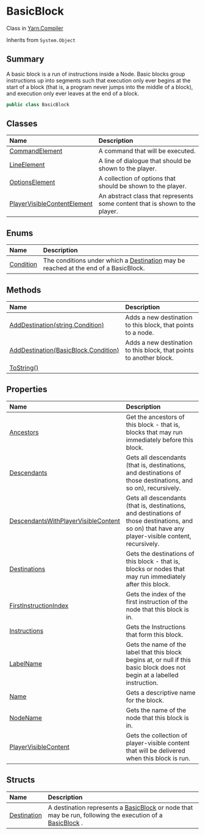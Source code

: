 # BasicBlock

Class in [Yarn.Compiler](/docs/api/csharp/yarn.compiler.md)

Inherits from `System.Object`

## Summary


A basic block is a run of instructions inside a Node. Basic blocks group
instructions up into segments such that execution only ever begins at
the start of a block (that is, a program never jumps into the middle of
a block), and execution only ever leaves at the end of a block.


```csharp
public class BasicBlock
```

## Classes

|Name|Description|
|:---|:---|
|[CommandElement](/docs/api/csharp/yarn.compiler.basicblock.commandelement.md)|A command that will be executed.|
|[LineElement](/docs/api/csharp/yarn.compiler.basicblock.lineelement.md)|A line of dialogue that should be shown to the player.|
|[OptionsElement](/docs/api/csharp/yarn.compiler.basicblock.optionselement.md)|A collection of options that should be shown to the player.|
|[PlayerVisibleContentElement](/docs/api/csharp/yarn.compiler.basicblock.playervisiblecontentelement.md)|An abstract class that represents some content that is shown to the player.|

## Enums

|Name|Description|
|:---|:---|
|[Condition](/docs/api/csharp/yarn.compiler.basicblock.condition.md)|The conditions under which a  <a href="yarn.compiler.basicblock.destination.md">Destination</a>  may be reached at the end of a BasicBlock.|

## Methods

|Name|Description|
|:---|:---|
|[AddDestination(string,Condition)](/docs/api/csharp/yarn.compiler.basicblock.adddestination-2.md)|Adds a new destination to this block, that points to a node.|
|[AddDestination(BasicBlock,Condition)](/docs/api/csharp/yarn.compiler.basicblock.adddestination-1.md)|Adds a new destination to this block, that points to another block.|
|[ToString()](/docs/api/csharp/yarn.compiler.basicblock.tostring.md)||

## Properties

|Name|Description|
|:---|:---|
|[Ancestors](/docs/api/csharp/yarn.compiler.basicblock.ancestors.md)|Get the ancestors of this block - that is, blocks that may run immediately before this block.|
|[Descendants](/docs/api/csharp/yarn.compiler.basicblock.descendants.md)|Gets all descendants (that is, destinations, and destinations of those destinations, and so on), recursively.|
|[DescendantsWithPlayerVisibleContent](/docs/api/csharp/yarn.compiler.basicblock.descendantswithplayervisiblecontent.md)|Gets all descendants (that is, destinations, and destinations of those destinations, and so on) that have any player-visible content, recursively.|
|[Destinations](/docs/api/csharp/yarn.compiler.basicblock.destinations.md)|Gets the destinations of this block - that is, blocks or nodes that may run immediately after this block.|
|[FirstInstructionIndex](/docs/api/csharp/yarn.compiler.basicblock.firstinstructionindex.md)|Gets the index of the first instruction of the node that this block is in.|
|[Instructions](/docs/api/csharp/yarn.compiler.basicblock.instructions.md)|Gets the Instructions that form this block.|
|[LabelName](/docs/api/csharp/yarn.compiler.basicblock.labelname.md)|Gets the name of the label that this block begins at, or null if this basic block does not begin at a labelled instruction.|
|[Name](/docs/api/csharp/yarn.compiler.basicblock.name.md)|Gets a descriptive name for the block.|
|[NodeName](/docs/api/csharp/yarn.compiler.basicblock.nodename.md)|Gets the name of the node that this block is in.|
|[PlayerVisibleContent](/docs/api/csharp/yarn.compiler.basicblock.playervisiblecontent.md)|Gets the collection of player-visible content that will be delivered when this block is run.|

## Structs

|Name|Description|
|:---|:---|
|[Destination](/docs/api/csharp/yarn.compiler.basicblock.destination.md)|A destination represents a  <a href="yarn.compiler.basicblock.md">BasicBlock</a>  or node that may be run, following the execution of a  <a href="yarn.compiler.basicblock.md">BasicBlock</a> .|

